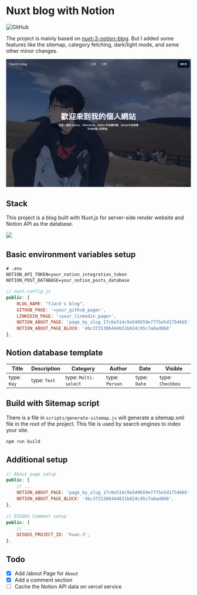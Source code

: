 # Nuxt blog with Notion

![GitHub](https://img.shields.io/github/license/YJack0000/nuxt-notion-blog)

The project is mainly based on [nuxt-3-notion-blog](https://github.com/egrzeszczak/nuxt-3-notion-blog). But I added some features like the sitemap, category fetching, dark/light mode, and some other minor changes.

[![](/docs/preview.gif)](https://yjack0000.cerana.tech/)

## Stack

This project is a blog built with Nuxt.js for server-side render website and Notion API as the database. 

![](https://skillicons.dev/icons?perline=15&i=nuxt,tailwind,vercel)

## Basic environment variables setup

```env
# .env
NOTION_API_TOKEN=your_notion_integration_token
NOTION_POST_DATABASE=your_notion_posts_database
```

```javascript
// nuxt.config.js
public: {
    BLOG_NAME: "YJack's blog",
    GITHUB_PAGE: '<your_github_page>',
    LINKEDIN_PAGE: '<your_linkedin_page>',
    NOTION_ABOUT_PAGE: 'page_by_slug_17c6e514c9a549659e7775e5d17546b5',
    NOTION_ABOUT_PAGE_BLOCK: '4bc3731306444831b824c95c7a6ad868'
},
```

## Notion database template

| Title       | Description  | Category             | Author       | Date         | Visible          |
| ----------- | ------------ | -------------------- | ------------ | ------------ | ---------------- |
| type: `Key` | type: `Text` | type: `Multi-select` | type: `Person` | type: `Date` | type: `Checkbox` |


## Build with Sitemap script

There is a file in `scripts/generate-sitemap.js` will generate a sitemap.xml file in the root of the project. This file is used by search engines to index your site.

```bash
npm run build
```

## Additional setup

```javascript
// About page setup
public: {
    // ...
    NOTION_ABOUT_PAGE: 'page_by_slug_17c6e514c9a549659e7775e5d17546b5',
    NOTION_ABOUT_PAGE_BLOCK: '4bc3731306444831b824c95c7a6ad868',
},
```

```javascript
// DISQUS Comment setup
public: {
    // ...
    DISQUS_PROJECT_ID: 'huan-3',
},
```

## Todo

- [x] Add /about Page for `About`
- [x] Add a comment section
- [ ] Cache the Notion API data on vercel service 
